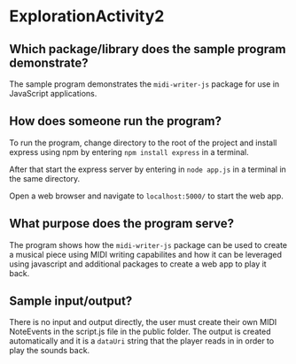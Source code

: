 # ExplorationActivity2

## Which package/library does the sample program demonstrate?

The sample program demonstrates the `midi-writer-js` package for use in JavaScript applications.

## How does someone run the program?

To run the program, change directory to the root of the project and install express using npm by entering ```npm install express``` in a terminal.

After that start the express server by entering in ```node app.js``` in a terminal in the same directory.

Open a web browser and navigate to `localhost:5000/` to start the web app. 

## What purpose does the program serve?

The program shows how the `midi-writer-js` package can be used to create a musical piece using MIDI writing capabilites and how it can be leveraged using javascript and additional packages to create a web app to play it back.

## Sample input/output?

There is no input and output directly, the user must create their own MIDI NoteEvents in the script.js file in the public folder. The output is created automatically and it is a `dataUri` string that the player reads in in order to play the sounds back.

